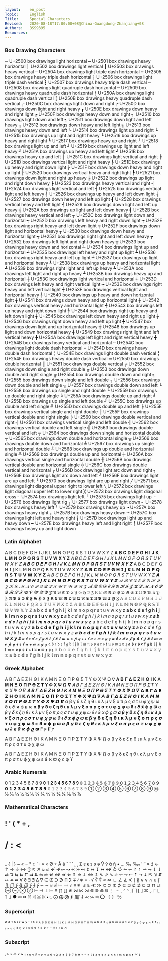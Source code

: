 ```yaml
---
layout:    en_post
Topic:     English
Title:     Special Characters
Revised:   2020-08-18T17:00:00+08@China-Guangdong-Zhanjiang+08
Authors:   BSS9395
Resources:
---
```


### Box Drawing Characters

─  U+2500  box drawings light horizontal
━  U+2501  box drawings heavy horizontal
│  U+2502  box drawings light vertical
┃  U+2503  box drawings heavy vertical
┄  U+2504  box drawings light triple dash horizontal
┅  U+2505  box drawings heavy triple dash horizontal
┆  U+2506  box drawings light triple dash vertical
┇  U+2507  box drawings heavy triple dash vertical
┈  U+2508  box drawings light quadruple dash horizontal
┉  U+2509  box drawings heavy quadruple dash horizontal
┊  U+250A  box drawings light quadruple dash vertical
┋  U+250B  box drawings heavy quadruple dash vertical
┌  U+250C  box drawings light down and right
┍  U+250D  box drawings down light and right heavy
┎  U+250E  box drawings down heavy and right light
┏  U+250F  box drawings heavy down and right
┐  U+2510  box drawings light down and left
┑  U+2511  box drawings down light and left heavy
┒  U+2512  box drawings down heavy and left light
┓  U+2513  box drawings heavy down and left
└  U+2514  box drawings light up and right
┕  U+2515  box drawings up light and right heavy
┖  U+2516  box drawings up heavy and right light
┗  U+2517  box drawings heavy up and right
┘  U+2518  box drawings light up and left
┙  U+2519  box drawings up light and left heavy
┚  U+251A  box drawings up heavy and left light
┛  U+251B  box drawings heavy up and left
├  U+251C  box drawings light vertical and right
┝  U+251D  box drawings vertical light and right heavy
┞  U+251E  box drawings up heavy and right down light
┟  U+251F  box drawings down heavy and right up light
┠  U+2520  box drawings vertical heavy and right light
┡  U+2521  box drawings down light and right up heavy
┢  U+2522  box drawings up light and right down heavy
┣  U+2523  box drawings heavy vertical and right
┤  U+2524  box drawings light vertical and left
┥  U+2525  box drawings vertical light and left heavy
┦  U+2526  box drawings up heavy and left down light
┧  U+2527  box drawings down heavy and left up light
┨  U+2528  box drawings vertical heavy and left light
┩  U+2529  box drawings down light and left up heavy
┪  U+252A  box drawings up light and left down heavy
┫  U+252B  box drawings heavy vertical and left
┬  U+252C  box drawings light down and horizontal
┭  U+252D  box drawings left heavy and right down light
┮  U+252E  box drawings right heavy and left down light
┯  U+252F  box drawings down light and horizontal heavy
┰  U+2530  box drawings down heavy and horizontal light
┱  U+2531  box drawings right light and left down heavy
┲  U+2532  box drawings left light and right down heavy
┳  U+2533  box drawings heavy down and horizontal
┴  U+2534  box drawings light up and horizontal
┵  U+2535  box drawings left heavy and right up light
┶  U+2536  box drawings right heavy and left up light
┷  U+2537  box drawings up light and horizontal heavy
┸  U+2538  box drawings up heavy and horizontal light
┹  U+2539  box drawings right light and left up heavy
┺  U+253A  box drawings left light and right up heavy
┻  U+253B  box drawings heavy up and horizontal
┼  U+253C  box drawings light vertical and horizontal
┽  U+253D  box drawings left heavy and right vertical light
┾  U+253E  box drawings right heavy and left vertical light
┿  U+253F  box drawings vertical light and horizontal heavy
╀  U+2540  box drawings up heavy and down horizontal light
╁  U+2541  box drawings down heavy and up horizontal light
╂  U+2542  box drawings vertical heavy and horizontal light
╃  U+2543  box drawings left up heavy and right down light
╄  U+2544  box drawings right up heavy and left down light
╅  U+2545  box drawings left down heavy and right up light
╆  U+2546  box drawings right down heavy and left up light
╇  U+2547  box drawings down light and up horizontal heavy
╈  U+2548  box drawings up light and down horizontal heavy
╉  U+2549  box drawings right light and left vertical heavy
╊  U+254A  box drawings left light and right vertical heavy
╋  U+254B  box drawings heavy vertical and horizontal
╌  U+254C  box drawings light double dash horizontal
╍  U+254D  box drawings heavy double dash horizontal
╎  U+254E  box drawings light double dash vertical
╏  U+254F  box drawings heavy double dash vertical
═  U+2550  box drawings double horizontal
║  U+2551  box drawings double vertical
╒  U+2552  box drawings down single and right double
╓  U+2553  box drawings down double and right single
╔  U+2554  box drawings double down and right
╕  U+2555  box drawings down single and left double
╖  U+2556  box drawings down double and left single
╗  U+2557  box drawings double down and left
╘  U+2558  box drawings up single and right double
╙  U+2559  box drawings up double and right single
╚  U+255A  box drawings double up and right
╛  U+255B  box drawings up single and left double
╜  U+255C  box drawings up double and left single
╝  U+255D  box drawings double up and left
╞  U+255E  box drawings vertical single and right double
╟  U+255F  box drawings vertical double and right single
╠  U+2560  box drawings double vertical and right
╡  U+2561  box drawings vertical single and left double
╢  U+2562  box drawings vertical double and left single
╣  U+2563  box drawings double vertical and left
╤  U+2564  box drawings down single and horizontal double
╥  U+2565  box drawings down double and horizontal single
╦  U+2566  box drawings double down and horizontal
╧  U+2567  box drawings up single and horizontal double
╨  U+2568  box drawings up double and horizontal single
╩  U+2569  box drawings double up and horizontal
╪  U+256A  box drawings vertical single and horizontal double
╫  U+256B  box drawings vertical double and horizontal single
╬  U+256C  box drawings double vertical and horizontal
╭  U+256D  box drawings light arc down and right
╮  U+256E  box drawings light arc down and left
╯  U+256F  box drawings light arc up and left
╰  U+2570  box drawings light arc up and right
╱  U+2571  box drawings light diagonal upper right to lower left
╲  U+2572  box drawings light diagonal upper left to lower right
╳  U+2573  box drawings light diagonal cross
╴  U+2574  box drawings light left
╵  U+2575  box drawings light up
╶  U+2576  box drawings light rig
╷  U+2577  box drawings light down
╸  U+2578  box drawings heavy left
╹  U+2579  box drawings heavy up
╺  U+257A  box drawings heavy right
╻  U+257B  box drawings heavy down
╼  U+257C  box drawings light left and heavy right
╽  U+257D  box drawings light up and heavy down
╾  U+257E  box drawings heavy left and light right
╿  U+257F  box drawings heavy up and light down

### Latin Alphabet

A B C D E F G H I J K L M N O P Q R S T U V W X Y Z
𝐀 𝐁 𝐂 𝐃 𝐄 𝐅 𝐆 𝐇 𝐈 𝐉 𝐊 𝐋 𝐌 𝐍 𝐎 𝐏 𝐐 𝐑 𝐒 𝐓 𝐔 𝐕 𝐖 𝐗 𝐘 𝐙
𝐴 𝐵 𝐶 𝐷 𝐸 𝐹 𝐺 𝐻 𝐼 𝐽 𝐾 𝐿 𝑀 𝑁 𝑂 𝑃 𝑄 𝑅 𝑆 𝑇 𝑈 𝑉 𝑊 𝑋 𝑌 𝑍
𝑨 𝑩 𝑪 𝑫 𝑬 𝑭 𝑮 𝑯 𝑰 𝑱 𝑲 𝑳 𝑴 𝑵 𝑶 𝑷 𝑸 𝑹 𝑺 𝑻 𝑼 𝑽 𝑾 𝑿 𝒀 𝒁
𝖠 𝖡 𝖢 𝖣 𝖤 𝖥 𝖦 𝖧 𝖨 𝖩 𝖪 𝖫 𝖬 𝖭 𝖮 𝖯 𝖰 𝖱 𝖲 𝖳 𝖴 𝖵 𝖶 𝖷 𝖸 𝖹
𝗔 𝗕 𝗖 𝗗 𝗘 𝗙 𝗚 𝗛 𝗜 𝗝 𝗞 𝗟 𝗠 𝗡 𝗢 𝗣 𝗤 𝗥 𝗦 𝗧 𝗨 𝗩 𝗪 𝗫 𝗬 𝗭
𝘈 𝘉 𝘊 𝘋 𝘌 𝘍 𝘎 𝘏 𝘐 𝘑 𝘒 𝘓 𝘔 𝘕 𝘖 𝘗 𝘘 𝘙 𝘚 𝘛 𝘜 𝘝 𝘞 𝘟 𝘠 𝘡
𝘼 𝘽 𝘾 𝘿 𝙀 𝙁 𝙂 𝙃 𝙄 𝙅 𝙆 𝙇 𝙈 𝙉 𝙊 𝙋 𝙌 𝙍 𝙎 𝙏 𝙐 𝙑 𝙒 𝙓 𝙔 𝙕
𝒜 ℬ 𝒞 𝒟 ℰ ℱ 𝒢 ℋ ℐ 𝒥 𝒦 ℒ ℳ 𝒩 𝒪 𝒫 𝒬 ℛ 𝒮 𝒯 𝒰 𝒱 𝒲 𝒳 𝒴 𝒵
𝓐 𝓑 𝓒 𝓓 𝓔 𝓕 𝓖 𝓗 𝓘 𝓙 𝓚 𝓛 𝓜 𝓝 𝓞 𝓟 𝓠 𝓡 𝓢 𝓣 𝓤 𝓥 𝓦 𝓧 𝓨 𝓩
𝔄 𝔅 ℭ 𝔇 𝔈 𝔉 𝔊 ℌ ℑ 𝔍 𝔎 𝔏 𝔐 𝔑 𝔒 𝔓 𝔔 ℜ 𝔖 𝔗 𝔘 𝔙 𝔚 𝔛 𝔜 ℨ
𝕬 𝕭 𝕮 𝕯 𝕰 𝕱 𝕲 𝕳 𝕴 𝕵 𝕶 𝕷 𝕸 𝕹 𝕺 𝕻 𝕼 𝕽 𝕾 𝕿 𝖀 𝖁 𝖂 𝖃 𝖄 𝖅
𝙰 𝙱 𝙲 𝙳 𝙴 𝙵 𝙶 𝙷 𝙸 𝙹 𝙺 𝙻 𝙼 𝙽 𝙾 𝙿 𝚀 𝚁 𝚂 𝚃 𝚄 𝚅 𝚆 𝚇 𝚈 𝚉
𝔸 𝔹 ℂ 𝔻 𝔼 𝔽 𝔾 ℍ 𝕀 𝕁 𝕂 𝕃 𝕄 ℕ 𝕆 ℙ ℚ ℝ 𝕊 𝕋 𝕌 𝕍 𝕎 𝕏 𝕐 ℤ
a b c d e f g h i j k l m n o p q r s t u v w x y z
𝐚 𝐛 𝐜 𝐝 𝐞 𝐟 𝐠 𝐡 𝐢 𝐣 𝐤 𝐥 𝐦 𝐧 𝐨 𝐩 𝐪 𝐫 𝐬 𝐭 𝐮 𝐯 𝐰 𝐱 𝐲 𝐳
𝑎 𝑏 𝑐 𝑑 𝑒 𝑓 𝑔 ℎ 𝑖 𝑗 𝑘 𝑙 𝑚 𝑛 𝑜 𝑝 𝑞 𝑟 𝑠 𝑡 𝑢 𝑣 𝑤 𝑥 𝑦 𝑧
𝒂 𝒃 𝒄 𝒅 𝒆 𝒇 𝒈 𝒉 𝒊 𝒋 𝒌 𝒍 𝒎 𝒏 𝒐 𝒑 𝒒 𝒓 𝒔 𝒕 𝒖 𝒗 𝒘 𝒙 𝒚 𝒛
𝖺 𝖻 𝖼 𝖽 𝖾 𝖿 𝗀 𝗁 𝗂 𝗃 𝗄 𝗅 𝗆 𝗇 𝗈 𝗉 𝗊 𝗋 𝗌 𝗍 𝗎 𝗏 𝗐 𝗑 𝗒 𝗓
𝗮 𝗯 𝗰 𝗱 𝗲 𝗳 𝗴 𝗵 𝗶 𝗷 𝗸 𝗹 𝗺 𝗻 𝗼 𝗽 𝗾 𝗿 𝘀 𝘁 𝘂 𝘃 𝘄 𝘅 𝘆 𝘇
𝘢 𝘣 𝘤 𝘥 𝘦 𝘧 𝘨 𝘩 𝘪 𝘫 𝘬 𝘭 𝘮 𝘯 𝘰 𝘱 𝘲 𝘳 𝘴 𝘵 𝘶 𝘷 𝘸 𝘹 𝘺 𝘻
𝙖 𝙗 𝙘 𝙙 𝙚 𝙛 𝙜 𝙝 𝙞 𝙟 𝙠 𝙡 𝙢 𝙣 𝙤 𝙥 𝙦 𝙧 𝙨 𝙩 𝙪 𝙫 𝙬 𝙭 𝙮 𝙯
𝒶 𝒷 𝒸 𝒹 ℯ 𝒻 ℊ 𝒽 𝒾 𝒿 𝓀 𝓁 𝓂 𝓃 ℴ 𝓅 𝓆 𝓇 𝓈 𝓉 𝓊 𝓋 𝓌 𝓍 𝓎 𝓏
𝓪 𝓫 𝓬 𝓭 𝓮 𝓯 𝓰 𝓱 𝓲 𝓳 𝓴 𝓵 𝓶 𝓷 𝓸 𝓹 𝓺 𝓻 𝓼 𝓽 𝓾 𝓿 𝔀 𝔁 𝔂 𝔃
𝔞 𝔟 𝔠 𝔡 𝔢 𝔣 𝔤 𝔥 𝔦 𝔧 𝔨 𝔩 𝔪 𝔫 𝔬 𝔭 𝔮 𝔯 𝔰 𝔱 𝔲 𝔳 𝔴 𝔵 𝔶 𝔷
𝖆 𝖇 𝖈 𝖉 𝖊 𝖋 𝖌 𝖍 𝖎 𝖏 𝖐 𝖑 𝖒 𝖓 𝖔 𝖕 𝖖 𝖗 𝖘 𝖙 𝖚 𝖛 𝖜 𝖝 𝖞 𝖟
𝚊 𝚋 𝚌 𝚍 𝚎 𝚏 𝚐 𝚑 𝚒 𝚓 𝚔 𝚕 𝚖 𝚗 𝚘 𝚙 𝚚 𝚛 𝚜 𝚝 𝚞 𝚟 𝚠 𝚡 𝚢 𝚣
𝕒 𝕓 𝕔 𝕕 𝕖 𝕗 𝕘 𝕙 𝕚 𝕛 𝕜 𝕝 𝕞 𝕟 𝕠 𝕡 𝕢 𝕣 𝕤 𝕥 𝕦 𝕧 𝕨 𝕩 𝕪 𝕫

### Greek Alphabet

Α Β Γ Δ Ε Ζ Η Θ Ι Κ Λ Μ Ν Ξ Ο Π Ρ ϴ Σ Τ Υ Φ Χ Ψ Ω ∇
𝚨 𝚩 𝚪 𝚫 𝚬 𝚭 𝚮 𝚯 𝚰 𝚱 𝚲 𝚳 𝚴 𝚵 𝚶 𝚷 𝚸 𝚹 𝚺 𝚻 𝚼 𝚽 𝚾 𝚿 𝛀 𝛁
𝛢 𝛣 𝛤 𝛥 𝛦 𝛧 𝛨 𝛩 𝛪 𝛫 𝛬 𝛭 𝛮 𝛯 𝛰 𝛱 𝛲 𝛳 𝛴 𝛵 𝛶 𝛷 𝛸 𝛹 𝛺 𝛻
𝜜 𝜝 𝜞 𝜟 𝜠 𝜡 𝜢 𝜣 𝜤 𝜥 𝜦 𝜧 𝜨 𝜩 𝜪 𝜫 𝜬 𝜭 𝜮 𝜯 𝜰 𝜱 𝜲 𝜳 𝜴 𝜵
𝝖 𝝗 𝝘 𝝙 𝝚 𝝛 𝝜 𝝝 𝝞 𝝟 𝝠 𝝡 𝝢 𝝣 𝝤 𝝥 𝝦 𝝧 𝝨 𝝩 𝝪 𝝫 𝝬 𝝭 𝝮 𝝯
𝞐 𝞑 𝞒 𝞓 𝞔 𝞕 𝞖 𝞗 𝞘 𝞙 𝞚 𝞛 𝞜 𝞝 𝞞 𝞟 𝞠 𝞡 𝞢 𝞣 𝞤 𝞥 𝞦 𝞧 𝞨 𝞩
α β γ δ ε ζ η θ ι κ λ μ ν ξ ο π ρ ς σ τ υ φ χ ψ ω ∂ ϵ ϑ ϰ ϕ ϱ ϖ
𝛂 𝛃 𝛄 𝛅 𝛆 𝛇 𝛈 𝛉 𝛊 𝛋 𝛌 𝛍 𝛎 𝛏 𝛐 𝛑 𝛒 𝛓 𝛔 𝛕 𝛖 𝛗 𝛘 𝛙 𝛚 𝛛 𝛜 𝛝 𝛞 𝛟 𝛠 𝛡
𝛼 𝛽 𝛾 𝛿 𝜀 𝜁 𝜂 𝜃 𝜄 𝜅 𝜆 𝜇 𝜈 𝜉 𝜊 𝜋 𝜌 𝜍 𝜎 𝜏 𝜐 𝜑 𝜒 𝜓 𝜔 𝜕 𝜖 𝜗 𝜘 𝜙 𝜚 𝜛
𝜶 𝜷 𝜸 𝜹 𝜺 𝜻 𝜼 𝜽 𝜾 𝜿 𝝀 𝝁 𝝂 𝝃 𝝄 𝝅 𝝆 𝝇 𝝈 𝝉 𝝊 𝝋 𝝌 𝝍 𝝎 𝝏 𝝐 𝝑 𝝒 𝝓 𝝔 𝝕
𝝰 𝝱 𝝲 𝝳 𝝴 𝝵 𝝶 𝝷 𝝸 𝝹 𝝺 𝝻 𝝼 𝝽 𝝾 𝝿 𝞀 𝞁 𝞂 𝞃 𝞄 𝞅 𝞆 𝞇 𝞈 𝞉 𝞊 𝞋 𝞌 𝞍 𝞎 𝞏
𝞪 𝞫 𝞬 𝞭 𝞮 𝞯 𝞰 𝞱 𝞲 𝞳 𝞴 𝞵 𝞶 𝞷 𝞸 𝞹 𝞺 𝞻 𝞼 𝞽 𝞾 𝞿 𝟀 𝟁 𝟂 𝟃 𝟄 𝟅 𝟆 𝟇 𝟈 𝟉
Ϝ ϝ
𝟊 𝟋



Α Β Γ Δ Ε Ζ Η Θ Ι Κ Λ Μ Ν Ξ Ο Π Ρ   Σ Τ Υ Φ Χ Ψ Ω
α β γ δ ε ζ η θ ι κ λ μ ν ξ ο π ρ ς σ τ υ φ χ ψ ω

Α Β Γ Δ Ε Ζ Η Θ Ι Κ Λ Μ Ν Ξ Ο Π Ρ Σ Τ Υ Φ Χ Ψ Ω
α β γ δ ϵ ζ η θ ι κ λ μ ν ξ ο π ρ σ τ υ ϕ χ ψ ω
ε ϑ ϰ ϖ ϱ ς φ ϒ

### Arabic Numerals

0 1 2 3 4 5 6 7 8 9
𝟎 𝟏 𝟐 𝟑 𝟒 𝟓 𝟔 𝟕 𝟖 𝟗
𝟘 𝟙 𝟚 𝟛 𝟜 𝟝 𝟞 𝟟 𝟠 𝟡
𝟢 𝟣 𝟤 𝟥 𝟦 𝟧 𝟨 𝟩 𝟪 𝟫
𝟬 𝟭 𝟮 𝟯 𝟰 𝟱 𝟲 𝟳 𝟴 𝟵
𝟶 𝟷 𝟸 𝟹 𝟺 𝟻 𝟼 𝟽 𝟾 𝟿
① ② ③ ④ ⑤ ⑥ ⑦ ⑧ ⑨ ⑩
½ ⅓ ⅔ ¼ ¾ ⅕ ⅖ ⅗ ⅘ ⅙ ⅚ ⅛ ⅜ ⅝ ⅞

### Mathematical Characters

!
'
(
*
+
,
-
/
:
<
=
>
\
_
{
|
}
~
«
¬
°
±
´
·
»
×
Ø
÷
Ā
ā
˜
˹
˺
˻
˼
Σ
ε
ϵ
з
э
ә
Ṽ
ṽ
ᾱ
ῆ
•
…
‰
‱
′
″
※
Ⅎ
←
↑
→
↓
↔
↕
↖
↗
↘
↙
↚
↛
↜
↝
↢
↣
↤
↥
↦
↧
↭
↮
↺
↻
↼
↽
↾
↿
⇀
⇁
⇂
⇃
⇄
⇅
⇆
⇇
⇈
⇉
⇊
⇋
⇌
⇍
⇎
⇏
⇐
⇑
⇒
⇓
⇔
⇕
⇖
⇗
⇘
⇙
⇜
⇝
⇠
⇡
⇢
⇣
⇱
⇲
⇵
⇷
⇸
⇹
∀
∂
∃
∄
∆
∇
∈
∉
∋
∌
∏
∑
∓
∕
∗
∘
∙
√
∛
∜
∝
∞
∟
∠
∡
∢
∥
∦
∧
∨
∩
∪
∫
∬
∭
∮
∯
∰
∱
∲
∳
∼
∽
≈
≉
≔
≕
≠
≡
≢
≤
≥
≪
≫
⊂
⊃
⊄
⊅
⊆
⊇
⊈
⊉
⊊
⊋
⊓
⊔
⊕
⊖
⊗
⊘
⊢
⊣
⊥
⊨
⊻
⋂
⋃
⋇
⋈
⋉
⋊
⋐
⋑
⋒
⋓
⋮
⋯
⋰
⋱
⌈
⌉
⌊
⌋
⌘
⌟
⎾
⎿
⏋
⏌
●
⤆
⤇
⤧
⤨
⤩
⤪
⦁
⦜
⨀
⨁
⨂
⨋
⨌
⨑
⪻
⪼
⫤
⭕
〈
〉
％

### Superscript

²
³
¹
ʰ
ʲ
ʳ
ʷ
ʸ
˙
ˡ
ˢ
ˣ
ᴬ
ᴮ
ᴰ
ᴱ
ᴳ
ᴴ
ᴵ
ᴶ
ᴷ
ᴸ
ᴹ
ᴺ
ᴼ
ᴾ
ᴿ
ᵀ
ᵁ
ᵂ
ᵃ
ᵇ
ᵈ
ᵉ
ᵋ
ᵍ
ᵏ
ᵐ
ᵒ
ᵖ
ᵗ
ᵘ
ᵛ
ᵝ
ᵞ
ᵟ
ᵠ
ᵡ
ᵸ
ᶜ
ᶠ
ᶥ
ᶦ
ᶫ
ᶰ
ᶸ
ᶹ
ᶻ
ᶿ
⁰
ⁱ
⁴
⁵
⁶
⁷
⁸
⁹
⁺
⁻
⁼
⁽
⁾
ⁿ
⌃

### Subscript

¸
˪
᙮
៳
៴
៷
ᵢ
ᵣ
ᵤ
ᵥ
ᵦ
ᵧ
ᵨ
ᵩ
ᵪ
₀
₁
₂
₃
₄
₅
₆
₇
₈
₉
₊
₋
₌
₍
₎
ₐ
ₑ
ₒ
ₓ
ₔ
ₕ
ₖ
ₗ
ₘ
ₙ
ₚ
ₛ
ₜ
⌄
ⱼ
